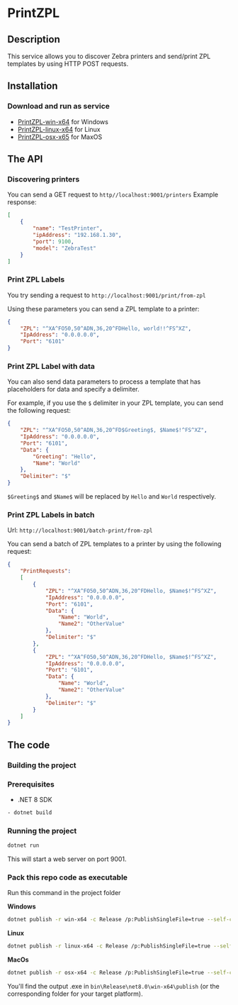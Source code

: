# PrintZPL

## Description

This service allows you to discover Zebra printers and send/print ZPL templates by using HTTP POST requests.

## Installation

### Download and run as service

- [PrintZPL-win-x64](https://github.com/Tim-Maes/PrintZPL/actions/runs/7247084396/artifacts/1121113118) for Windows
- [PrintZPL-linux-x64](https://github.com/Tim-Maes/PrintZPL/actions/runs/7247084396/artifacts/1121113116) for Linux
- [PrintZPL-osx-x65](https://github.com/Tim-Maes/PrintZPL/actions/runs/7247084396/artifacts/1121113117) for MaxOS

## The API

### Discovering printers

You can send a GET request to `http//localhost:9001/printers`
Example response:

```json
[
    {
        "name": "TestPrinter",
        "ipAddress": "192.168.1.30",
        "port": 9100,
        "model": "ZebraTest"
    }
]
```

### Print ZPL Labels

You try sending a request to `http://localhost:9001/print/from-zpl`

Using these parameters you can send a ZPL template to a printer:

```json
{
    "ZPL": "^XA^FO50,50^ADN,36,20^FDHello, world!!^FS^XZ",
    "IpAddress": "0.0.0.0.0",
    "Port": "6101"
}
```
### Print ZPL Label with data

You can also send data parameters to process a template that has placeholders for data and specify a delimiter.

For example, if you use the `$` delimiter in your ZPL template, you can send the following request:

```json
{
    "ZPL": "^XA^FO50,50^ADN,36,20^FD$Greeting$, $Name$!^FS^XZ",
    "IpAddress": "0.0.0.0.0",
    "Port": "6101",
    "Data": {
        "Greeting": "Hello",
        "Name": "World"
    },
    "Delimiter": "$"
}
```

`$Greeting$` and `$Name$` will be replaced by `Hello` and `World` respectively.

### Print ZPL Labels in batch

Url: `http://localhost:9001/batch-print/from-zpl`

You can send a batch of ZPL templates to a printer by using the following request:

```json
{
    "PrintRequests":
    [
        {
            "ZPL": "^XA^FO50,50^ADN,36,20^FDHello, $Name$!^FS^XZ",
            "IpAddress": "0.0.0.0.0",
            "Port": "6101",
            "Data": {
                "Name": "World",
                "Name2": "OtherValue"
            },
            "Delimiter": "$"
        },
        {
            "ZPL": "^XA^FO50,50^ADN,36,20^FDHello, $Name$!^FS^XZ",
            "IpAddress": "0.0.0.0.0",
            "Port": "6101",
            "Data": {
                "Name": "World",
                "Name2": "OtherValue"
            },
            "Delimiter": "$"
        }
    ]
}
```

## The code

### Building the project

### Prerequisites

- .NET 8 SDK

```bash
- dotnet build
```

### Running the project

```bash
dotnet run
```

This will start a web server on port 9001.

### Pack this repo code as executable

Run this command in the project folder

**Windows**
```bash
dotnet publish -r win-x64 -c Release /p:PublishSingleFile=true --self-contained true
```
**Linux** 

```bash
dotnet publish -r linux-x64 -c Release /p:PublishSingleFile=true --self-contained true
```
**MacOs**

```bash
dotnet publish -r osx-x64 -c Release /p:PublishSingleFile=true --self-contained true
```

You'll find the output .exe in `bin\Release\net8.0\win-x64\publish` (or the corresponding folder for your target platform).


